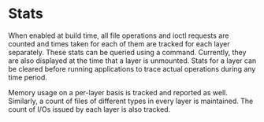 # Stats

When enabled at build time, all file operations and ioctl requests are counted and times taken for each of them are tracked for each layer separately. These stats can be queried using a command. Currently, they are also displayed at the time that a layer is unmounted. Stats for a layer can be cleared before running applications to trace actual operations during any time period.

Memory usage on a per-layer basis is tracked and reported as well. Similarly, a count of files of different types in every layer is maintained. The count of I/Os issued by each layer is also tracked.
